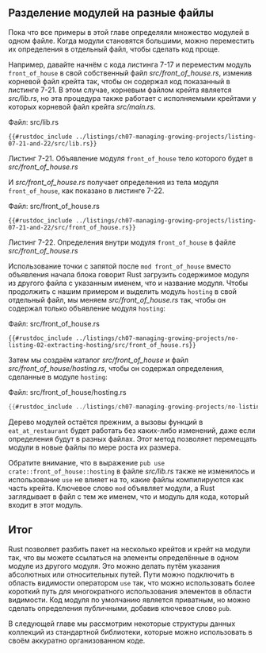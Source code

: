 ## Разделение модулей на разные файлы

Пока что все примеры в этой главе определяли множество модулей в одном файле. Когда модули становятся большими, можно переместить их определения в отдельный файл, чтобы сделать код проще.

Например, давайте начнём с кода листинга 7-17 и переместим модуль `front_of_house` в свой собственный файл *src/front_of_house.rs*, изменив корневой файл крейта так, чтобы он содержал код показанный в листинге 7-21. В этом случае, корневым файлом крейта является *src/lib.rs*, но эта процедура также работает с исполняемыми крейтами у которых корневой файл крейта *src/main.rs.*

<span class="filename">Файл: src/lib.rs</span>

```rust,ignore
{{#rustdoc_include ../listings/ch07-managing-growing-projects/listing-07-21-and-22/src/lib.rs}}
```

<span class="caption">Листинг 7-21. Объявление модуля <code>front_of_house</code> тело которого будет в <em>src/front_of_house.rs</em></span>

И *src/front_of_house.rs* получает определения из тела модуля `front_of_house`, как показано в листинге 7-22.

<span class="filename">Файл: src/front_of_house.rs</span>

```rust,ignore
{{#rustdoc_include ../listings/ch07-managing-growing-projects/listing-07-21-and-22/src/front_of_house.rs}}
```

<span class="caption">Листинг 7-22. Определения внутри модуля <code>front_of_house</code> в файле <em>src/front_of_house.rs</em></span>

Использование точки с запятой после `mod front_of_house` вместо объявления начала блока говорит Rust загрузить содержимое модуля из другого файла с указанным именем, что и название модуля. Чтобы продолжить с нашим примером и выделить модуль `hosting` в свой отдельный файл, мы меняем *src/front_of_house.rs* так, чтобы он содержал только объявление модуля `hosting`:

<span class="filename">Файл: src/front_of_house.rs</span>

```rust,ignore
{{#rustdoc_include ../listings/ch07-managing-growing-projects/no-listing-02-extracting-hosting/src/front_of_house.rs}}
```

Затем мы создаём каталог *src/front_of_house* и файл *src/front_of_house/hosting.rs*, чтобы он содержал определения, сделанные в модуле `hosting`:

<span class="filename">Файл: src/front_of_house/hosting.rs</span>

```rust
{{#rustdoc_include ../listings/ch07-managing-growing-projects/no-listing-02-extracting-hosting/src/front_of_house/hosting.rs}}
```

Дерево модулей остаётся прежним, а вызовы функций в `eat_at_restaurant` будет работать без каких-либо изменений, даже если определения будут в разных файлах. Этот метод позволяет перемещать модули в новые файлы по мере роста их размера.

Обратите внимание, что в выражение `pub use crate::front_of_house::hosting` в файле *src/lib.rs* также не изменилось и использование `use` не влияет на то, какие файлы компилируются как часть крейта. Ключевое слово `mod` объявляет модули, а Rust заглядывает в файл с тем же именем, что и модуль для кода, который входит в этот модуль.

## Итог

Rust позволяет разбить пакет на несколько крейтов и крейт на модули так, что вы можете ссылаться на элементы определённые в одном модуле из другого модуля. Это можно делать путём указания абсолютных или относительных путей. Пути можно подключить в область видимости оператором `use` так, что можно использовать более короткий путь для многократного использования элементов в области видимости. Код модуля по умолчанию является приватным, но можно сделать определения публичными, добавив ключевое слово `pub`.

В следующей главе мы рассмотрим некоторые структуры данных коллекций из стандартной библиотеки, которые можно использовать в своём аккуратно организованном коде.
